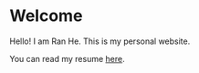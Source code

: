 # Welcome

Hello! I am Ran He. This is my personal website.

You can read my resume [here](//en/heran.md).

